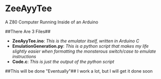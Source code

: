 # ZeeAyyTee
A Z80 Computer Running Inside of an Arduino

##There Are 3 Files##
- **ZeeAyyTee.ino**: *This is the emulator itself, written in Arduino C*
- **EmulationGeneration.py**: *This is a python script that makes my life slightly easier when formatting the monsterous switch/case to emulate instructions*
- **Code.c**: *This is just the output of the python script*

##This will be done "Eventually"##
I work a lot, but I will get it done soon
